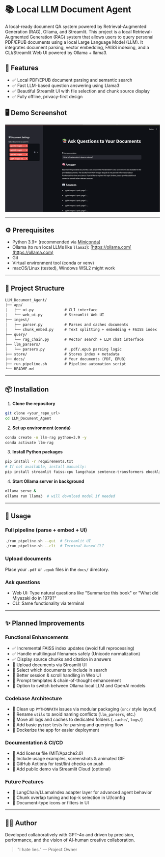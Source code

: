 # 📚 Local LLM Document Agent

A local-ready document QA system powered by Retrieval-Augmented Generation (RAG), Ollama, and Streamlit.
This project is a local Retrieval-Augmented Generation (RAG) system that allows users to query personal PDF/EPUB documents using a local Large Language Model (LLM). It integrates document parsing, vector embedding, FAISS indexing, and a CLI/Streamlit Web UI powered by Ollama + llama3.

## 🚀 Features

- ✅ Local PDF/EPUB document parsing and semantic search
- ✅ Fast LLM-based question answering using Llama3
- ✅ Beautiful Streamlit UI with file selection and chunk source display
- ✅ Fully offline, privacy-first design

## 🖥️ Demo Screenshot

![demo](./assets/screenshot_ui.png)

---

## ⚙️ Prerequisites

- Python 3.9+ (recommended via [Miniconda](https://docs.conda.io/en/latest/miniconda.html))
- Ollama (to run local LLMs like `llama3`): [https://ollama.com](https://ollama.com)
- Git
- Virtual environment tool (conda or venv)
- macOS/Linux (tested), Windows WSL2 might work

---

## 📁 Project Structure

```
LLM_Document_Agent/
├── app/
│   ├── ui.py              # CLI interface
│   └── web_ui.py          # Streamlit Web UI
├── ingest/
│   ├── parser.py          # Parses and caches documents
│   └── chunk_embed.py     # Text splitting + embedding + FAISS index
├── query/
│   └── rag_chain.py       # Vector search + LLM chat interface
├── llm_parsers/
│   └── parsers.py         # .pdf/.epub parsing logic
├── store/                 # Stores index + metadata
├── docs/                  # Your documents (PDF, EPUB)
├── run_pipeline.sh        # Pipeline automation script
└── README.md
```

---

## 📦 Installation

1. **Clone the repository**

```bash
git clone <your_repo_url>
cd LLM_Document_Agent
```

2. **Set up environment (conda)**

```bash
conda create -n llm-rag python=3.9 -y
conda activate llm-rag
```

3. **Install Python packages**

```bash
pip install -r requirements.txt
# If not available, install manually:
pip install streamlit faiss-cpu langchain sentence-transformers ebooklib beautifulsoup4 unstructured ollama
```

4. **Start Ollama server in background**

```bash
ollama serve &
ollama run llama3  # will download model if needed
```

---

## 🚀 Usage

### Full pipeline (parse + embed + UI)

```bash
./run_pipeline.sh --gui  # Streamlit UI
./run_pipeline.sh --cli  # Terminal-based CLI
```

### Upload documents
Place your `.pdf` or `.epub` files in the `docs/` directory.

### Ask questions
- Web UI: Type natural questions like "Summarize this book" or "What did Miyazaki do in 1979?"
- CLI: Same functionality via terminal

---

## ✨ Planned Improvements

### Functional Enhancements
- ✅ Incremental FAISS index updates (avoid full reprocessing)
- ✅ Handle multilingual filenames safely (Unicode normalization)
- ✅ Display source chunks and citation in answers
- 🔲 Upload documents via Streamlit UI
- 🔲 Select which documents to include in search
- 🔲 Better session & scroll handling in Web UI
- 🔲 Prompt templates & chain-of-thought enhancement
- 🔲 Option to switch between Ollama local LLM and OpenAI models

### Codebase Architecture
- 🔲 Clean up `PYTHONPATH` issues via modular packaging (`src/` style layout)
- 🔲 Rename `utils` to avoid naming conflicts (`llm_parsers`, etc.)
- 🔲 Move all logs and caches to dedicated folders (`.cache/`, `logs/`)
- 🔲 Add basic `pytest` tests for parsing and querying flow
- 🔲 Dockerize the app for easier deployment

### Documentation & CI/CD
- 🔲 Add license file (MIT/Apache2.0)
- 🔲 Include usage examples, screenshots & animated GIF
- 🔲 GitHub Actions for test/lint checks on push
- 🔲 Add public demo via Streamlit Cloud (optional)

### Future Features
- 🔲 LangChain/LLamaIndex adapter layer for advanced agent behavior
- 🔲 Chunk overlap tuning and top-k selection in UI/config
- 🔲 Document-type icons or filters in UI

---

## 🧑‍💻 Author
Developed collaboratively with GPT-4o and driven by precision, performance, and the vision of AI-human creative collaboration.

> "I hate lies." — Project Owner
